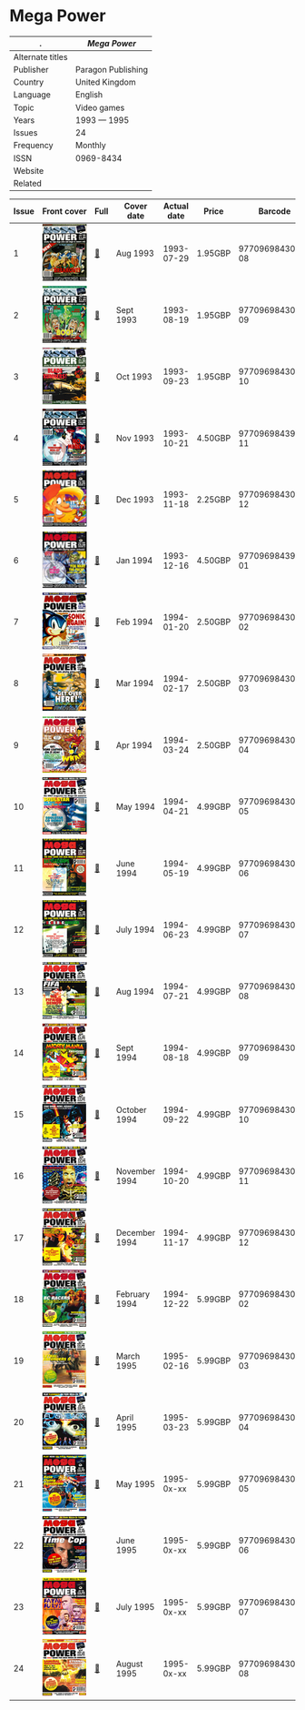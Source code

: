 # Mega Power

. | _Mega Power_
--- | ---
Alternate titles | 
Publisher | Paragon Publishing
Country | United Kingdom
Language | English
Topic | Video games
Years | 1993 &mdash; 1995
Issues | 24
Frequency | Monthly
ISSN | 0969-8434
Website | 
Related | 

Issue | Front&nbsp;cover | Full | Cover date | Actual date | Price | Barcode | Extras
----- | ---------------- | ---- | ---------- | ----------- | ----- | ------- | ------
1|![1](megapower/01.png)|[🔗][1]|Aug 1993|1993-07-29|1.95GBP|9770969843017-08|
2|![2](megapower/02.png)|[🔗][2]|Sept 1993|1993-08-19|1.95GBP|9770969843017-09|
3|![3](megapower/03.png)|[🔗][3]|Oct 1993|1993-09-23|1.95GBP|9770969843017-10|
4|![4](megapower/04.png)|[🔗][4]|Nov 1993|1993-10-21|4.50GBP|9770969843994-11|Thunderhawk Mega-CD demo disc
5|![5](megapower/05.png)|[🔗][5]|Dec 1993|1993-11-18|2.25GBP|9770969843024-12|
6|![6](megapower/06.png)|[🔗][6]|Jan 1994|1993-12-16|4.50GBP|9770969843994-01|Psygnosis Mega-CD demo disc
7|![7](megapower/07.png)|[🔗][7]|Feb 1994|1994-01-20|2.50GBP|9770969843031-02|
8|![8](megapower/08.png)|[🔗][8]|Mar 1994|1994-02-17|2.50GBP|9770969843031-03|
9|![9](megapower/09.png)|[🔗][9]|Apr 1994|1994-03-24|2.50GBP|9770969843031-04|
10|![10](megapower/10.png)|[🔗][10]|May 1994|1994-04-21|4.99GBP|9770969843048-05|Soul Star Mega-CD demo disc
11|![11](megapower/11.png)|[🔗][11]|June 1994|1994-05-19|4.99GBP|9770969843048-06|Battlecorps Mega-CD demo disc
12|![12](megapower/12.png)|[🔗][12]|July 1994|1994-06-23|4.99GBP|9770969843048-07|Sensible Soccer Mega-CD demo disc
13|![13](megapower/13.png)|[🔗][13]|Aug 1994|1994-07-21|4.99GBP|9770969843048-08|FIFA International Soccer Mega-CD demo disc
14|![14](megapower/14.png)|[🔗][14]|Sept 1994|1994-08-18|4.99GBP|9770969843048-09|Soul Star & Battlecorps Mega-CD demo disc
15|![15](megapower/15.png)|[🔗][15]|October 1994|1994-09-22|4.99GBP|9770969843048-10|Star Wars: Rebel Assault Mega-CD demo disc
16|![16](megapower/16.png)|[🔗][16]|November 1994|1994-10-20|4.99GBP|9770969843048-11|The Lawnmower Man Mega-CD demo disc
17|![17](megapower/17.png)|[🔗][17]|December 1994|1994-11-17|4.99GBP|9770969843048-12|Mickey Mania Mega-CD demo disc
18|![18](megapower/18.png)|[🔗][18]|February 1994|1994-12-22|5.99GBP|9770969843055-02|BC Racers Mega-CD demo disc
19|![19](megapower/19.png)|[🔗][19]|March 1995|1995-02-16|5.99GBP|9770969843055-03|Lethal Enforcers II Mega-CD demo disc
20|![20](megapower/20.png)|[🔗][20]|April 1995|1995-03-23|5.99GBP|9770969843055-04|Flashback Mega-CD demo disc
21|![21](megapower/21.png)|[🔗][21]|May 1995|1995-0x-xx|5.99GBP|9770969843055-05|Keio Flying Squadron Mega-CD demo disc
22|![21](megapower/22.png)||June 1995|1995-0x-xx|5.99GBP|9770969843055-06|Time Cop Mega-CD demo disc
23|![23](megapower/23.png)|[🔗][23]|July 1995|1995-0x-xx|5.99GBP|9770969843055-07|Fatal Fury Mega-CD demo disc
24|![24](megapower/24.png)|[🔗][24]|August 1995|1995-0x-xx|5.99GBP|9770969843055-08|Samurai Shodown Mega-CD demo disc

[1]: https://archive.org/details/mega-power-uk-01
[2]: https://archive.org/details/mega-power-uk-02
[3]: https://archive.org/details/mega-power-uk-03
[4]: https://archive.org/details/mega-power-uk-04
[5]: https://archive.org/details/megapower05
[6]: https://archive.org/details/mega-power-uk-06
[7]: https://archive.org/details/mega-power-uk-07
[8]: https://archive.org/details/mega-power-uk-08
[9]: https://archive.org/details/mega-power-uk-09
[10]: https://archive.org/details/mega-power-uk-10
[11]: https://archive.org/details/mega-power-uk-11
[12]: https://archive.org/details/mega-power-uk-12
[13]: https://archive.org/details/mega-power-uk-13
[14]: https://archive.org/details/mega-power-uk-14
[15]: https://archive.org/details/mega-power-uk-15
[16]: https://archive.org/details/mega-power-uk-16
[17]: https://archive.org/details/mega-power-uk-17
[18]: https://archive.org/details/mega-power-uk-18
[19]: https://archive.org/details/mega-power-uk-19
[20]: https://archive.org/details/mega-power-uk-20
[21]: https://archive.org/details/mega-power-uk-21

[23]: https://archive.org/details/mega-power-uk-23
[24]: https://archive.org/details/mega-power-uk-24
